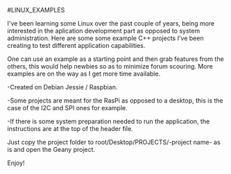 #LINUX_EXAMPLES

I've been learning some Linux over the past couple of years, being more interested in the aplication development part as opposed to system administration.
Here are some some example C++ projects I've been creating to test different application capabilities. 

One can use an example as a starting point and then grab features from the others, this would help newbies so as to minimize forum scouring.
More examples are on the way as I get more time available.

-Created on Debian Jessie / Raspbian.

-Some projects are meant for the RasPi as opposed to a desktop, this is the case of the I2C and SPI ones for example.

-If there is some system preparation needed to run the application, the instructions are at the top of the header file.

Just copy the project folder to root/Desktop/PROJECTS/-project name- as is and open the Geany project. 

Enjoy!
